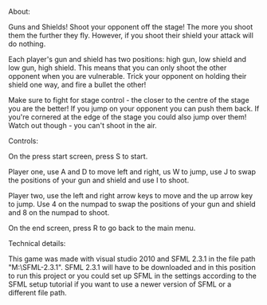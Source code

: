 About:

Guns and Shields! Shoot your opponent off the stage! The more you shoot them the further they fly. However, if you shoot their shield your attack will do nothing.

Each player's gun and shield has two positions: high gun, low shield and low gun, high shield. This means that you can only shoot the other opponent when you are vulnerable. Trick your opponent on holding their shield one way, and fire a bullet the other!

Make sure to fight for stage control - the closer to the centre of the stage you are the better! If you jump on your opponent you can push them back. If you're cornered at the edge of the stage you could also jump over them! Watch out though - you can't shoot in the air.

Controls:

On the press start screen, press S to start.

Player one, use A and D to move left and right, us W to jump, use J to swap the positions of your gun and shield and use I to shoot.

Player two, use the left and right arrow keys to move and the up arrow key to jump. Use 4 on the numpad to swap the positions of your gun and shield and 8 on the numpad to shoot.

On the end screen, press R to go back to the main menu.

Technical details:

This game was made with visual studio 2010 and SFML 2.3.1 in the file path "M:\SFML-2.3.1". SFML 2.3.1 will have to be downloaded and in this position to run this project or you could set up SFML in the settings according to the SFML setup tutorial if you want to use a newer version of SFML or a different file path.
